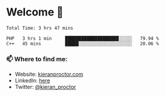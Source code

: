 # Welcome 🦘

<!--START_SECTION:waka-->

```text
Total Time: 3 hrs 47 mins

PHP   3 hrs 1 min     ████████████████████░░░░░   79.94 %
C++   45 mins         █████░░░░░░░░░░░░░░░░░░░░   20.06 %
```

<!--END_SECTION:waka-->

### 📫 Where to find me:

-   Website: [kieranproctor.com](https://kieranproctor.com/)
-   LinkedIn: [here](https://www.linkedin.com/in/kieran-proctor-086b5a159/)
-   Twitter: [@kieran_proctor](https://twitter.com/kieran_proctor)
